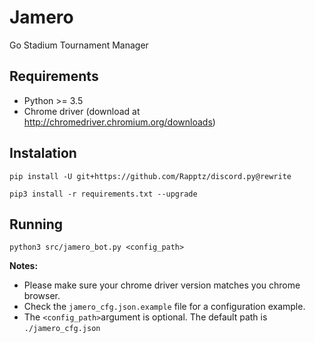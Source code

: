 # Jamero
Go Stadium Tournament Manager

## Requirements
- Python >= 3.5
- Chrome driver (download at http://chromedriver.chromium.org/downloads)

## Instalation
`pip install -U git+https://github.com/Rapptz/discord.py@rewrite`

`pip3 install -r requirements.txt --upgrade`

## Running
`python3 src/jamero_bot.py <config_path>`

**Notes:**
- Please make sure your chrome driver version matches you chrome browser.
- Check the `jamero_cfg.json.example` file for a configuration example.
- The `<config_path>`argument is optional. The default path is `./jamero_cfg.json`
